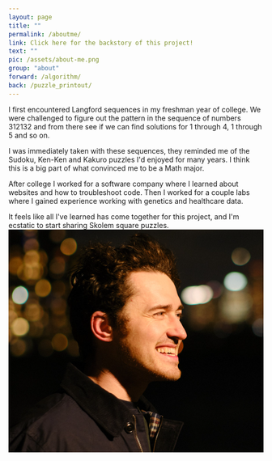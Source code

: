 ```yaml
---
layout: page
title: ""
permalink: /aboutme/
link: Click here for the backstory of this project!
text: "" 
pic: /assets/about-me.png
group: "about"
forward: /algorithm/
back: /puzzle_printout/
---
```

<div class="page-wrap-text">
I first encountered Langford sequences in my freshman year of college. We were challenged to figure out the pattern in the sequence of numbers 312132 and from there see if we can find solutions for 1 through 4, 1 through 5 and so on.

I was immediately taken with these sequences, they reminded me of the Sudoku, Ken-Ken and Kakuro puzzles I'd enjoyed for many years. I think this is a big part of what convinced me to be a Math major.

After college I worked for a software company where I learned about websites and how to troubleshoot code. Then I worked for a couple labs where I gained experience working with genetics and healthcare data.

It feels like all I've learned has come together for this project, and I'm ecstatic to start sharing Skolem square puzzles.
<img class="smallish_img" src="/assets/pic-of-me.jpg">
</div>
